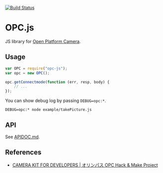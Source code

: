 [![Build Status](https://travis-ci.org/oimou/opc-js.svg)](https://travis-ci.org/oimou/opc-js)

# OPC.js
JS library for [Open Platform Camera](https://opc.olympus-imaging.com/).

## Usage

```javascript
var OPC = require("opc-js");
var opc = new OPC();

opc.getConnectmode(function (err, resp, body) {
    // ...
});
```

You can show debug log by passing `DEBUG=opc:*`.

```
DEBUG=opc:* node example/takePicture.js
```

## API

See [APIDOC.md](APIDOC.md).

## References

- [CAMERA KIT FOR DEVELOPERS | オリンパス OPC Hack & Make Project](https://opc.olympus-imaging.com/tools/sdk/)

